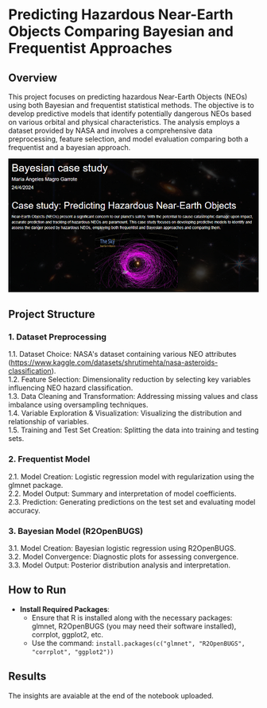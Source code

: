 # Predicting Hazardous Near-Earth Objects Comparing Bayesian and Frequentist Approaches

## Overview
This project focuses on predicting hazardous Near-Earth Objects (NEOs) using both Bayesian and frequentist statistical methods. The objective is to develop predictive models that identify potentially dangerous NEOs based on various orbital and physical characteristics. The analysis employs a dataset provided by NASA and involves a comprehensive data preprocessing, feature selection, and model evaluation comparing both a frequentist and a bayesian approach.

![Introduction to NEOs](photos/introduccion_NEOS.png)

## Project Structure

### 1. Dataset Preprocessing

1.1. Dataset Choice: NASA's dataset containing various NEO attributes (https://www.kaggle.com/datasets/shrutimehta/nasa-asteroids-classification).  
1.2. Feature Selection: Dimensionality reduction by selecting key variables influencing NEO hazard classification.  
1.3. Data Cleaning and Transformation: Addressing missing values and class imbalance using oversampling techniques.  
1.4. Variable Exploration & Visualization: Visualizing the distribution and relationship of variables.  
1.5. Training and Test Set Creation: Splitting the data into training and testing sets.  

### 2. Frequentist Model

2.1. Model Creation: Logistic regression model with regularization using the glmnet package.  
2.2. Model Output: Summary and interpretation of model coefficients.  
2.3. Prediction: Generating predictions on the test set and evaluating model accuracy.  

### 3. Bayesian Model (R2OpenBUGS)

3.1. Model Creation: Bayesian logistic regression using R2OpenBUGS.  
3.2. Model Convergence: Diagnostic plots for assessing convergence.  
3.3. Model Output: Posterior distribution analysis and interpretation.  

## How to Run

- **Install Required Packages**:
   - Ensure that R is installed along with the necessary packages: glmnet, R2OpenBUGS (you may need their software installed), corrplot, ggplot2, etc.
   - Use the command: `install.packages(c("glmnet", "R2OpenBUGS", "corrplot", "ggplot2"))`

## Results

The insights are avaiable at the end of the notebook uploaded.
